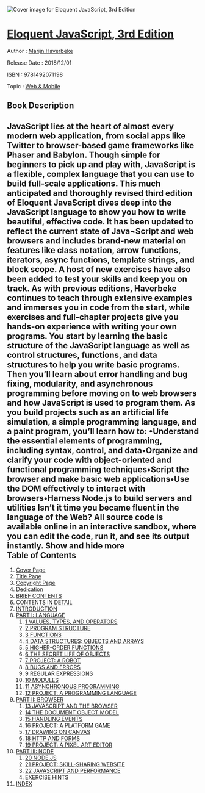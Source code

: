 ![Cover image for Eloquent JavaScript, 3rd Edition](https://imgdetail.ebookreading.net/cover/cover/web_mobile/EB9781492071198.jpg)

[Eloquent JavaScript, 3rd Edition](https://ebookreading.net/view/book/Eloquent+JavaScript%2C+3rd+Edition-EB9781492071198_1.html "Eloquent JavaScript, 3rd Edition")
====================================================================================================================

Author : [Marijn Haverbeke](https://ebookreading.net/search/author/Marijn+Haverbeke)

Release Date : 2018/12/01

ISBN : 9781492071198

Topic : [Web & Mobile](https://ebookreading.net/search/category/web-mobile)

Book Description
-----------------

 JavaScript lies at the heart of almost every modern web application, from social apps like Twitter to browser-based game frameworks like Phaser and Babylon. Though simple for beginners to pick up and play with, JavaScript is a flexible, complex language that you can use to build full-scale applications.
This much anticipated and thoroughly revised third edition of Eloquent JavaScript dives deep into the JavaScript language to show you how to write beautiful, effective code. It has been updated to reflect the current state of Java¬Script and web browsers and includes brand-new material on features like class notation, arrow functions, iterators, async functions, template strings, and block scope. A host of new exercises have also been added to test your skills and keep you on track.
As with previous editions, Haverbeke continues to teach through extensive examples and immerses you in code from the start, while exercises and full-chapter projects give you hands-on experience with writing your own programs. You start by learning the basic structure of the JavaScript language as well as control structures, functions, and data structures to help you write basic programs. Then you’ll learn about error handling and bug fixing, modularity, and asynchronous programming before moving on to web browsers and how JavaScript is used to program them. As you build projects such as an artificial life simulation, a simple programming language, and a paint program, you’ll learn how to:
•Understand the essential elements of programming, including syntax, control, and data•Organize and clarify your code with object-oriented and functional programming techniques•Script the browser and make basic web applications•Use the DOM effectively to interact with browsers•Harness Node.js to build servers and utilities
Isn’t it time you became fluent in the language of the Web?
All source code is available online in an interactive sandbox, where you can edit the code, run it, and see its output instantly.
        Show and hide more                
Table of Contents
-----------------

1. [Cover Page](https://ebookreading.net/view/book/Eloquent+JavaScript%2C+3rd+Edition-EB9781492071198_1.html)
1. [Title Page](https://ebookreading.net/view/book/Eloquent+JavaScript%2C+3rd+Edition-EB9781492071198_3.html)
1. [Copyright Page](https://ebookreading.net/view/book/Eloquent+JavaScript%2C+3rd+Edition-EB9781492071198_4.html)
1. [Dedication](https://ebookreading.net/view/book/Eloquent+JavaScript%2C+3rd+Edition-EB9781492071198_7.html)
1. [BRIEF CONTENTS](https://ebookreading.net/view/book/Eloquent+JavaScript%2C+3rd+Edition-EB9781492071198_5.html)
1. [CONTENTS IN DETAIL](https://ebookreading.net/view/book/Eloquent+JavaScript%2C+3rd+Edition-EB9781492071198_6.html)
1. [INTRODUCTION](https://ebookreading.net/view/book/Eloquent+JavaScript%2C+3rd+Edition-EB9781492071198_9.html#intro)
1. [PART I: LANGUAGE](https://ebookreading.net/view/book/Eloquent+JavaScript%2C+3rd+Edition-EB9781492071198_10.html#part01)
    1. [1 VALUES, TYPES, AND OPERATORS](https://ebookreading.net/view/book/Eloquent+JavaScript%2C+3rd+Edition-EB9781492071198_12.html#ch01)
    1. [2 PROGRAM STRUCTURE](https://ebookreading.net/view/book/Eloquent+JavaScript%2C+3rd+Edition-EB9781492071198_14.html#ch02)
    1. [3 FUNCTIONS](https://ebookreading.net/view/book/Eloquent+JavaScript%2C+3rd+Edition-EB9781492071198_16.html#ch03)
    1. [4 DATA STRUCTURES: OBJECTS AND ARRAYS](https://ebookreading.net/view/book/Eloquent+JavaScript%2C+3rd+Edition-EB9781492071198_18.html#ch04)
    1. [5 HIGHER-ORDER FUNCTIONS](https://ebookreading.net/view/book/Eloquent+JavaScript%2C+3rd+Edition-EB9781492071198_20.html#ch05)
    1. [6 THE SECRET LIFE OF OBJECTS](https://ebookreading.net/view/book/Eloquent+JavaScript%2C+3rd+Edition-EB9781492071198_22.html#ch06)
    1. [7 PROJECT: A ROBOT](https://ebookreading.net/view/book/Eloquent+JavaScript%2C+3rd+Edition-EB9781492071198_24.html#ch07)
    1. [8 BUGS AND ERRORS](https://ebookreading.net/view/book/Eloquent+JavaScript%2C+3rd+Edition-EB9781492071198_26.html#ch08)
    1. [9 REGULAR EXPRESSIONS](https://ebookreading.net/view/book/Eloquent+JavaScript%2C+3rd+Edition-EB9781492071198_28.html#ch09)
    1. [10 MODULES](https://ebookreading.net/view/book/Eloquent+JavaScript%2C+3rd+Edition-EB9781492071198_30.html#ch10)
    1. [11 ASYNCHRONOUS PROGRAMMING](https://ebookreading.net/view/book/Eloquent+JavaScript%2C+3rd+Edition-EB9781492071198_32.html#ch11)
    1. [12 PROJECT: A PROGRAMMING LANGUAGE](https://ebookreading.net/view/book/Eloquent+JavaScript%2C+3rd+Edition-EB9781492071198_34.html#ch12)
1. [PART II: BROWSER](https://ebookreading.net/view/book/Eloquent+JavaScript%2C+3rd+Edition-EB9781492071198_35.html#part02)
    1. [13 JAVASCRIPT AND THE BROWSER](https://ebookreading.net/view/book/Eloquent+JavaScript%2C+3rd+Edition-EB9781492071198_37.html#ch13)
    1. [14 THE DOCUMENT OBJECT MODEL](https://ebookreading.net/view/book/Eloquent+JavaScript%2C+3rd+Edition-EB9781492071198_39.html#ch14)
    1. [15 HANDLING EVENTS](https://ebookreading.net/view/book/Eloquent+JavaScript%2C+3rd+Edition-EB9781492071198_41.html#ch15)
    1. [16 PROJECT: A PLATFORM GAME](https://ebookreading.net/view/book/Eloquent+JavaScript%2C+3rd+Edition-EB9781492071198_43.html#ch16)
    1. [17 DRAWING ON CANVAS](https://ebookreading.net/view/book/Eloquent+JavaScript%2C+3rd+Edition-EB9781492071198_45.html#ch17)
    1. [18 HTTP AND FORMS](https://ebookreading.net/view/book/Eloquent+JavaScript%2C+3rd+Edition-EB9781492071198_47.html#ch18)
    1. [19 PROJECT: A PIXEL ART EDITOR](https://ebookreading.net/view/book/Eloquent+JavaScript%2C+3rd+Edition-EB9781492071198_49.html#ch19)
1. [PART III: NODE](https://ebookreading.net/view/book/Eloquent+JavaScript%2C+3rd+Edition-EB9781492071198_50.html#part03)
    1. [20 NODE.JS](https://ebookreading.net/view/book/Eloquent+JavaScript%2C+3rd+Edition-EB9781492071198_52.html#ch20)
    1. [21 PROJECT: SKILL-SHARING WEBSITE](https://ebookreading.net/view/book/Eloquent+JavaScript%2C+3rd+Edition-EB9781492071198_54.html#ch21)
    1. [22 JAVASCRIPT AND PERFORMANCE](https://ebookreading.net/view/book/Eloquent+JavaScript%2C+3rd+Edition-EB9781492071198_56.html#ch22)
    1. [EXERCISE HINTS](https://ebookreading.net/view/book/Eloquent+JavaScript%2C+3rd+Edition-EB9781492071198_57.html#bm01)
1. [INDEX](https://ebookreading.net/view/book/Eloquent+JavaScript%2C+3rd+Edition-EB9781492071198_58.html)
